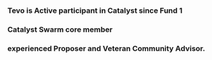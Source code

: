 

### Tevo is Active participant in Catalyst since Fund 1 
### Catalyst Swarm core member
### experienced Proposer and Veteran Community Advisor.
